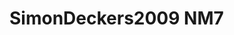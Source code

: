 <a name="material" />

# SimonDeckers2009 NM7
<script type="application/ld+json">
  {
    "@context": "https://schema.org/",
    "@type": "ChemicalSubstance",
    "http://purl.org/dc/terms/conformsTo":
      {
        "@type": "CreativeWork",
        "@id": "https://bioschemas.org/profiles/ChemicalSubstance/0.4-RELEASE/"
      },
    "@id": "https://egonw.github.io/nanowiki/nanowiki176.html#material",
    "name": "SimonDeckers2009 NM7",
    "sameAs: "http://127.0.0.1/mediawiki/index.php/Special:URIResolver/SimonDeckers2009_NM7"
  }
</script>

